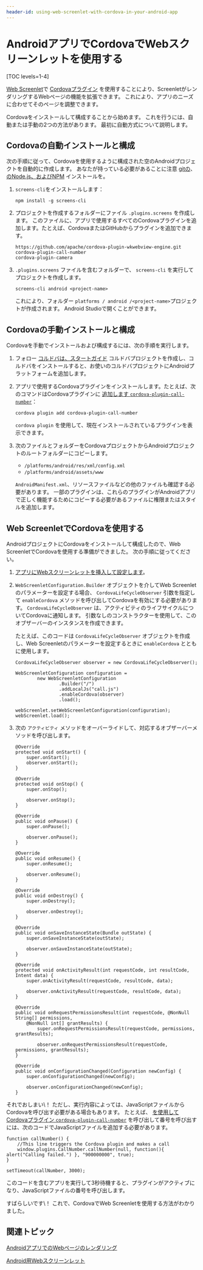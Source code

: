 ```yaml
---
header-id: using-web-screenlet-with-cordova-in-your-android-app
---
```


# AndroidアプリでCordovaでWebスクリーンレットを使用する

[TOC levels=1-4]

[Web Screenlet](/docs/7-1/tutorials/-/knowledge_base/t/rendering-web-pages-in-your-android-app)で [Cordovaプラグイン](https://cordova.apache.org/plugins/) を使用することにより、ScreenletがレンダリングするWebページの機能を拡張できます。 これにより、アプリのニーズに合わせてそのページを調整できます。

Cordovaをインストールして構成することから始めます。 これを行うには、自動または手動の2つの方法があります。 最初に自動方式について説明します。

## Cordovaの自動インストールと構成

次の手順に従って、Cordovaを使用するように構成された空のAndroidプロジェクトを自動的に作成します。 あなたが持っている必要があることに注意 [gitの](https://git-scm.com/)、 [のNode.js、およびNPM](https://nodejs.org/en/) インストールを。

1.  `screens-cli`をインストールします：
   
        npm install -g screens-cli

2.  プロジェクトを作成するフォルダーにファイル `.plugins.screens` を作成します。 このファイルに、アプリで使用するすべてのCordovaプラグインを追加します。たとえば、CordovaまたはGitHubからプラグインを追加できます。
   
        https://github.com/apache/cordova-plugin-wkwebview-engine.git
        cordova-plugin-call-number
        cordova-plugin-camera

3.  `.plugins.screens` ファイルを含むフォルダーで、 `screens-cli` を実行してプロジェクトを作成します。
   
        screens-cli android <project-name>

    これにより、フォルダー `platforms / android /<project-name>`プロジェクトが作成されます。 Android Studioで開くことができます。

## Cordovaの手動インストールと構成

Cordovaを手動でインストールおよび構成するには、次の手順を実行します。

1.  フォロー [コルドバは、スタートガイド](https://cordova.apache.org/#getstarted) コルドバプロジェクトを作成し、コルドバをインストールすると、お使いのコルドバプロジェクトにAndroidプラットフォームを追加します。

2.  アプリで使用するCordovaプラグインをインストールします。たとえば、次のコマンドはCordovaプラグインに [追加します `cordova-plugin-call-number`](https://www.npmjs.com/package/cordova-plugin-call-number)：
   
        cordova plugin add cordova-plugin-call-number

    `cordova plugin` を使用して、現在インストールされているプラグインを表示できます。

3.  次のファイルとフォルダーをCordovaプロジェクトからAndroidプロジェクトのルートフォルダーにコピーします。

      - `/platforms/android/res/xml/config.xml`
      - `/platforms/android/assets/www`

    `AndroidManifest.xml`、リソースファイルなどの他のファイルも確認する必要があります。 一部のプラグインは、これらのプラグインがAndroidアプリで正しく機能するためにコピーする必要があるファイルに権限またはスタイルを追加します。

## Web ScreenletでCordovaを使用する

AndroidプロジェクトにCordovaをインストールして構成したので、Web ScreenletでCordovaを使用する準備ができました。 次の手順に従ってください。

1.  [アプリにWebスクリーンレットを挿入して設定します](/docs/7-1/tutorials/-/knowledge_base/t/rendering-web-pages-in-your-android-app)。

2.  `WebScreenletConfiguration.Builder` オブジェクトを介してWeb Screenletのパラメーターを設定する場合、 `CordovaLifeCycleObserver` 引数を指定して `enableCordova` メソッドを呼び出してCordovaを有効にする必要があります。 `CordovaLifeCycleObserver` は、アクティビティのライフサイクルについてCordovaに通知します。 引数なしのコンストラクターを使用して、このオブザーバーのインスタンスを作成できます。

    たとえば、このコードは `CordovaLifeCycleObserver` オブジェクトを作成し、Web Screenletのパラメーターを設定するときに `enableCordova` とともに使用します。
   
        CordovaLifeCycleObserver observer = new CordovaLifeCycleObserver();
       
        WebScreenletConfiguration configuration =
                new WebScreenletConfiguration
                        .Builder("/")
                        .addLocalJs("call.js")
                        .enableCordova(observer)
                        .load();
       
        webScreenlet.setWebScreenletConfiguration(configuration);
        webScreenlet.load();

3.  次の `アクティビティ` メソッドをオーバーライドして、対応するオブザーバーメソッドを呼び出します。
   
        @Override
        protected void onStart() {
            super.onStart();
            observer.onStart();
        }
       
        @Override
        protected void onStop() {
            super.onStop();
       
            observer.onStop();
        }
       
        @Override
        public void onPause() {
            super.onPause();
       
            observer.onPause();
        }
       
        @Override
        public void onResume() {
            super.onResume();
       
            observer.onResume();
        }
       
        @Override
        public void onDestroy() {
            super.onDestroy();
       
            observer.onDestroy();
        }
       
        @Override
        public void onSaveInstanceState(Bundle outState) {
            super.onSaveInstanceState(outState);
       
            observer.onSaveInstanceState(outState);
        }
       
        @Override
        protected void onActivityResult(int requestCode, int resultCode, Intent data) {
            super.onActivityResult(requestCode, resultCode, data);
       
            observer.onActivityResult(requestCode, resultCode, data);
        }
       
        @Override
        public void onRequestPermissionsResult(int requestCode, @NonNull String[] permissions, 
            @NonNull int[] grantResults) {
                super.onRequestPermissionsResult(requestCode, permissions, grantResults);
       
                observer.onRequestPermissionsResult(requestCode, permissions, grantResults);
        }
       
        @Override
        public void onConfigurationChanged(Configuration newConfig) {
            super.onConfigurationChanged(newConfig);
       
            observer.onConfigurationChanged(newConfig);
        }

それでおしまい\！ ただし、実行内容によっては、JavaScriptファイルからCordovaを呼び出す必要がある場合もあります。 たとえば、 [を使用してCordovaプラグイン `cordova-plugin-call-number`](https://www.npmjs.com/package/cordova-plugin-call-number) を呼び出して番号を呼び出すには、次のコードでJavaScriptファイルを追加する必要があります。

    function callNumber() {
        //This line triggers the Cordova plugin and makes a call
        window.plugins.CallNumber.callNumber(null, function(){ alert("Calling failed.") }, "900000000", true);
    }
    
    setTimeout(callNumber, 3000);

このコードを含むアプリを実行して3秒待機すると、プラグインがアクティブになり、JavaScriptファイルの番号を呼び出します。

すばらしいです\！ これで、CordovaでWeb Screenletを使用する方法がわかりました。

## 関連トピック

[AndroidアプリでのWebページのレンダリング](/docs/7-1/tutorials/-/knowledge_base/t/rendering-web-pages-in-your-android-app)

[Android用Webスクリーンレット](/docs/7-1/reference/-/knowledge_base/r/web-screenlet-for-android)
